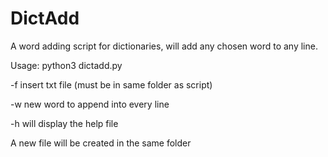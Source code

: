 # DictAdd

A word adding script for dictionaries, will add any chosen word to any line.

Usage: python3 dictadd.py

-f insert txt file (must be in same folder as script)

-w new word to append into every line

-h will display the help file

A new file will be created in the same folder

